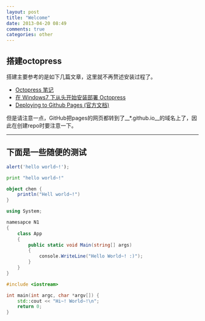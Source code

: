 ```yaml
---
layout: post
title: "Welcome"
date: 2013-04-20 08:49
comments: true
categories: other 
---
```


## 搭建octopress

搭建主要参考的是如下几篇文章，这里就不再赘述安装过程了。 

* [Octopress 笔记](http://netwjx.github.io/blog/2012/03/18/octopress-note)
* [在 Windows7 下从头开始安装部署 Octopress](http://sinosmond.github.io/blog/2012/03/12/install-and-deploy-octopress-to-github-on-windows7-from-scratch/)
* [Deploying to Github Pages (官方文档)](http://octopress.org/docs/deploying/github/)

但是请注意一点，GitHub把pages的网页都转到了__*.github.io__的域名上了，因此在创建repo时要注意一下。

----------------------------------------
## 下面是一些随便的测试

``` js 测试一下Javascript 
alert('hello world~!');
```

``` python 测试一下Python
print "hello world~!"
```

``` scala 测试一下Scala
object chen {
	println("Hell world~!")
}
```

``` c# 测试一下C#
using System;

namesapce N1
{
	class App
	{
		public static void Main(string[] args)
		{
			console.WriteLine("Hello World~! :)");
		}
	}	
}
```

``` c++ 测试一下C++
#include <iostream>

int main(int argc, char *argv[]) {
	std::cout << "Hi~! World~!\n";
	return 0;
}
```

